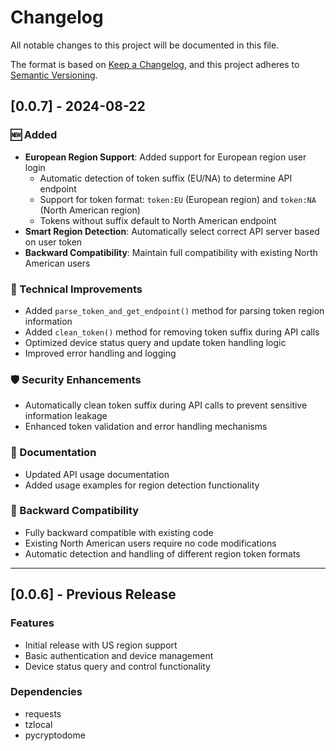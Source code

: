 # Changelog

All notable changes to this project will be documented in this file.

The format is based on [Keep a Changelog](https://keepachangelog.com/en/1.0.0/),
and this project adheres to [Semantic Versioning](https://semver.org/spec/v2.0.0.html).

## [0.0.7] - 2024-08-22

### 🆕 Added
- **European Region Support**: Added support for European region user login
  - Automatic detection of token suffix (EU/NA) to determine API endpoint
  - Support for token format: `token:EU` (European region) and `token:NA` (North American region)
  - Tokens without suffix default to North American endpoint
- **Smart Region Detection**: Automatically select correct API server based on user token
- **Backward Compatibility**: Maintain full compatibility with existing North American users

### 🔧 Technical Improvements
- Added `parse_token_and_get_endpoint()` method for parsing token region information
- Added `clean_token()` method for removing token suffix during API calls
- Optimized device status query and update token handling logic
- Improved error handling and logging

### 🛡️ Security Enhancements
- Automatically clean token suffix during API calls to prevent sensitive information leakage
- Enhanced token validation and error handling mechanisms

### 📝 Documentation
- Updated API usage documentation
- Added usage examples for region detection functionality

### 🔄 Backward Compatibility
- Fully backward compatible with existing code
- Existing North American users require no code modifications
- Automatic detection and handling of different region token formats

---

## [0.0.6] - Previous Release

### Features
- Initial release with US region support
- Basic authentication and device management
- Device status query and control functionality

### Dependencies
- requests
- tzlocal  
- pycryptodome

